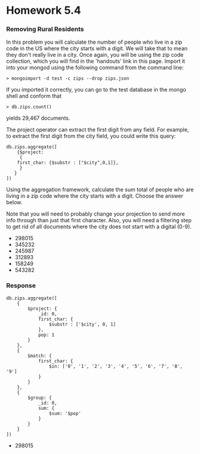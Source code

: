 # Homework 5.4

### Removing Rural Residents
In this problem you will calculate the number of people who live in a zip code in the US where the city starts with a digit. We will take that to mean they don't really live in a city. Once again, you will be using the zip code collection, which you will find in the 'handouts' link in this page. Import it into your mongod using the following command from the command line:

````
> mongoimport -d test -c zips --drop zips.json

````

If you imported it correctly, you can go to the test database in the mongo shell and conform that

````
> db.zips.count()
````

yields 29,467 documents.

The project operator can extract the first digit from any field. For example, to extract the first digit from the city field, you could write this query:

````
db.zips.aggregate([
    {$project:
     {
    first_char: {$substr : ["$city",0,1]},
     }
   }
])
````

Using the aggregation framework, calculate the sum total of people who are living in a zip code where the city starts with a digit. Choose the answer below.

Note that you will need to probably change your projection to send more info through than just that first character. Also, you will need a filtering step to get rid of all documents where the city does not start with a digital (0-9).

* 298015
* 345232
* 245987
* 312893
* 158249
* 543282

### Response

````
db.zips.aggregate([
    {
        $project: {
            _id: 0,
            first_char: {
                $substr : ['$city', 0, 1]
            },
            pop: 1
        }
    },
    {
        $match: {
            first_char: {
                $in: ['0', '1', '2', '3', '4', '5', '6', '7', '8', '9']
            }
        }
    },
    {
        $group: {
            _id: 0,
            sum: {
                $sum: '$pop'
            }
        }
    }
])
````

* 298015



